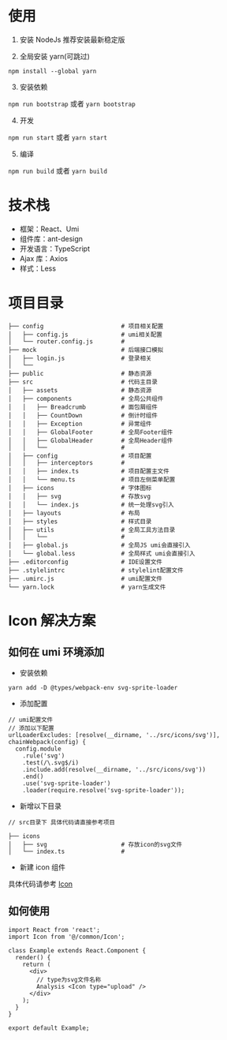 

# 使用

1. 安装 NodeJs 推荐安装最新稳定版

2. 全局安装 yarn(可跳过)

```
npm install --global yarn
```

3. 安装依赖

`npm run bootstrap` 或者 `yarn bootstrap`

4. 开发

`npm run start` 或者 `yarn start`

5. 编译

`npm run build` 或者 `yarn build`

# 技术栈

- 框架：React、Umi
- 组件库：ant-design
- 开发语言：TypeScript
- Ajax 库：Axios
- 样式：Less


# 项目目录

```
├── config                      # 项目相关配置
│   ├── config.js               # umi相关配置
│   └── router.config.js        #
├── mock                        # 后端接口模拟
│   ├── login.js                # 登录相关
│   └──
├── public                      # 静态资源
├── src                         # 代码主目录
│   ├── assets                  # 静态资源
│   ├── components              # 全局公共组件
│   │   ├── Breadcrumb          # 面包屑组件
│   │   ├── CountDown           # 倒计时组件
│   │   ├── Exception           # 异常组件
│   │   ├── GlobalFooter        # 全局Footer组件
│   │   ├── GlobalHeader        # 全局Header组件
│   │   └──                     #
│   ├── config                  # 项目配置
│   │   ├── interceptors        #
│   │   ├── index.ts            # 项目配置主文件
│   │   └── menu.ts             # 项目左侧菜单配置
│   ├── icons                   # 字体图标
│   │   ├── svg                 # 存放svg
│   │   └── index.js            # 统一处理svg引入
│   ├── layouts                 # 布局
│   ├── styles                  # 样式目录
│   ├── utils                   # 全局工具方法目录
│   │   └──                     #
│   ├── global.js               # 全局JS umi会直接引入
│   └── global.less             # 全局样式 umi会直接引入
├── .editorconfig               # IDE设置文件
├── .stylelintrc                # stylelint配置文件
├── .umirc.js                   # umi配置文件
└── yarn.lock                   # yarn生成文件
```



# Icon 解决方案

## 如何在 umi 环境添加

- 安装依赖

```
yarn add -D @types/webpack-env svg-sprite-loader
```

- 添加配置

```
// umi配置文件
// 添加以下配置
urlLoaderExcludes: [resolve(__dirname, '../src/icons/svg')],
chainWebpack(config) {
  config.module
    .rule('svg')
    .test(/\.svg$/i)
    .include.add(resolve(__dirname, '../src/icons/svg'))
    .end()
    .use('svg-sprite-loader')
    .loader(require.resolve('svg-sprite-loader'));
```

- 新增以下目录

```
// src目录下 具体代码请直接参考项目

├── icons
│   ├── svg                     # 存放icon的svg文件
│   └── index.ts                #
```

- 新建 icon 组件

具体代码请参考 [Icon](https://github.com/typescript-projects/react-admin-template/blob/master/src/common/Icon/index.tsx)

## 如何使用

```
import React from 'react';
import Icon from '@/common/Icon';

class Example extends React.Component {
  render() {
    return (
      <div>
        // type为svg文件名称
        Analysis <Icon type="upload" />
      </div>
    );
  }
}

export default Example;
```

